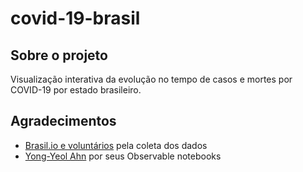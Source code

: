 # covid-19-brasil

<div id="observablehq-c70ec2af"></div>
<script type="module">
import {Runtime, Inspector} from "https://cdn.jsdelivr.net/npm/@observablehq/runtime@4/dist/runtime.js";
import define from "https://api.observablehq.com/@lucasrla/covid-19-casos-e-mortes-no-brasil.js?v=3";
const inspect = Inspector.into("#observablehq-c70ec2af");
(new Runtime).module(define, name => (name === "chart") && inspect());
</script>

## Sobre o projeto

Visualização interativa da evolução no tempo de casos e mortes por COVID-19 por estado brasileiro.

## Agradecimentos

- [Brasil.io e voluntários](https://data.brasil.io/dataset/covid19/_meta/list.html) pela coleta dos dados
- [Yong-Yeol Ahn](https://observablehq.com/@yy) por seus Observable notebooks
